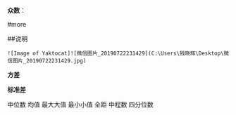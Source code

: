**众数**：

#more

##说明 

```
![Image of Yaktocat]![微信图片_20190722231429](C:\Users\钱晓辉\Desktop\微信图片_20190722231429.jpg)
```



**方差**

**标准差**

中位数
均值
最⼤大值
最⼩小值
全距
中程数
四分位数

